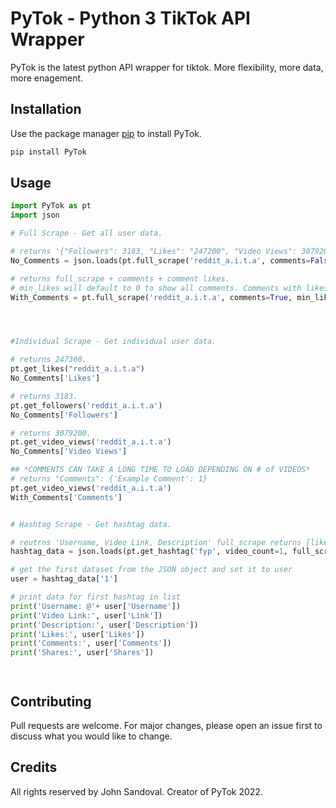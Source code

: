 # PyTok - Python 3 TikTok API Wrapper

PyTok is the latest python API wrapper for tiktok. More flexibility, more data, more enagement.

## Installation

Use the package manager [pip](https://pip.pypa.io/en/stable/) to install PyTok.

```bash
pip install PyTok
```

## Usage

```python
import PyTok as pt
import json

# Full Scrape - Get all user data.

# returns '{"Followers": 3183, "Likes": "247200", "Video Views": 3079200}'
No_Comments = json.loads(pt.full_scrape('reddit_a.i.t.a', comments=False))

# returns full_scrape + comments + comment likes. 
# min_likes will default to 0 to show all comments. Comments with likes > or = to the min_likes will be returned.
With_Comments = pt.full_scrape('reddit_a.i.t.a', comments=True, min_likes=1)




#Individual Scrape - Get individual user data.

# returns 247300.
pt.get_likes("reddit_a.i.t.a")
No_Comments['Likes']

# returns 3183.
pt.get_followers('reddit_a.i.t.a')
No_Comments['Followers']

# returns 3079200.
pt.get_video_views('reddit_a.i.t.a')
No_Comments['Video Views']

## *COMMENTS CAN TAKE A LONG TIME TO LOAD DEPENDING ON # of VIDEOS*
# returns "Comments": {'Example Comment': 1}
pt.get_video_views('reddit_a.i.t.a')
With_Comments['Comments']


# Hashtag Scrape - Get hashtag data.

# reutrns 'Username, Video Link, Description' full_scrape returns [likes, comments, shares]
hashtag_data = json.loads(pt.get_hashtag('fyp', video_count=1, full_scrape=True))

# get the first dataset from the JSON object and set it to user
user = hashtag_data['1']

# print data for first hashtag in list
print('Username: @'+ user['Username'])
print('Video Link:', user['Link'])
print('Description:', user['Description'])
print('Likes:', user['Likes'])
print('Comments:', user['Comments'])
print('Shares:', user['Shares'])




```

## Contributing
Pull requests are welcome. For major changes, please open an issue first to discuss what you would like to change.

## Credits
All rights reserved by John Sandoval. Creator of PyTok 2022.
